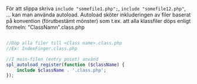 För att slippa skriva `include "somefile1.php";`, `include "somefile12.php"`, ... kan man använda autoload.
Autoload sköter inkluderingen av filer baserat på konvention (förutbestämt mönster) som t.ex. att alla klassfiler döps enligt formeln:
"ClassNamn".class.php

```PHP

//Döp alla filer till <Class name>.class.php
//Ex: IndexFinger.class.php

//I main-filen (entry point) använd
spl_autoload_register(function ($className) {
    include $className . '.class.php';
});

    
```